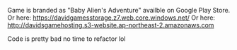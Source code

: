 Game is branded as "Baby Alien's Adventure" availble on Google Play Store.
Or here: https://davidgamesstorage.z7.web.core.windows.net/
Or here: http://davidsgamehosting.s3-website.ap-northeast-2.amazonaws.com

Code is pretty bad no time to refactor lol
